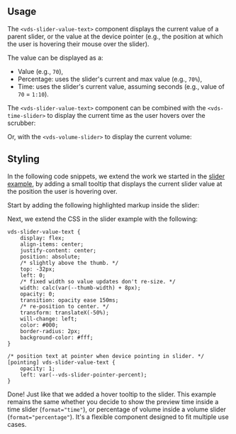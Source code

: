 ## Usage

The `<vds-slider-value-text>` component displays the current value of a parent slider, or the
value at the device pointer (e.g., the position at which the user is hovering their mouse over
the slider).

The value can be displayed as a:

- Value (e.g., `70`),
- Percentage: uses the slider's current and max value (e.g., `70%`),
- Time: uses the slider's current value, assuming seconds (e.g., value of `70` = `1:10`).

<slot name="usage" />

The `<vds-slider-value-text>` component can be combined with the `<vds-time-slider>` to
display the current time as the user hovers over the scrubber:

<slot name="time-slider" />

Or, with the `<vds-volume-slider>` to display the current volume:

<slot name="volume-slider" />

## Styling

In the following code snippets, we extend the work we started in the [slider example](../slider/index.md#example),
by adding a small tooltip that displays the current slider value at the position the user is
hovering over.

Start by adding the following highlighted markup inside the slider:

<slot name="styling" />

Next, we extend the CSS in the slider example with the following:

```css:copy
vds-slider-value-text {
	display: flex;
	align-items: center;
	justify-content: center;
	position: absolute;
	/* slightly above the thumb. */
	top: -32px;
	left: 0;
	/* fixed width so value updates don't re-size. */
	width: calc(var(--thumb-width) + 8px);
	opacity: 0;
	transition: opacity ease 150ms;
	/* re-position to center. */
	transform: translateX(-50%);
	will-change: left;
	color: #000;
	border-radius: 2px;
	background-color: #fff;
}

/* position text at pointer when device pointing in slider. */
[pointing] vds-slider-value-text {
	opacity: 1;
	left: var(--vds-slider-pointer-percent);
}
```

Done! Just like that we added a hover tooltip to the slider. This example remains the same whether
you decide to show the preview time inside a time slider (`format="time"`), or percentage of
volume inside a volume slider (`format="percentage"`). It's a flexible component designed to
fit multiple use cases.
